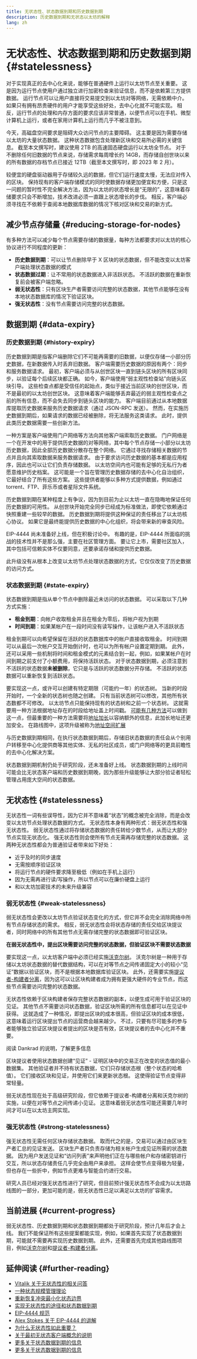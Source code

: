 ```yaml
---
title: 无状态性、状态数据到期和历史数据到期
description: 历史数据到期和无状态以太坊的解释
lang: zh
---
```


# 无状态性、状态数据到期和历史数据到期 {#statelessness}

对于实现真正的去中心化来说，能够在普通硬件上运行以太坊节点至关重要。 这是因为运行节点使用户通过独立进行加密检查来验证信息，而不是依赖第三方提供数据。 运行节点可以让用户直接将交易提交到以太坊对等网络，无需依赖中介。 如果只有拥有昂贵硬件的用户才能享受这些好处，去中心化就不可能实现。 相反，运行节点的处理和内存方面的要求应该非常普通，以便节点可以在手机、微型计算机上运行，或者在家用计算机上运行而几乎不被注意到。

今天，高磁盘空间要求是阻碍大众访问节点的主要障碍。 这主要是因为需要存储以太坊的大量状态数据。 这种状态数据包含处理新区块和交易所必需的关键信息。 截至本文撰写时，建议使用 2TB 的高速固态硬盘运行以太坊全节点。 对于不删除任何旧数据的节点来说，存储需求每周增长约 14GB，而存储自创世块以来的所有数据的存档节点已接近 12TB（截至本文撰写时，即 2023 年 2 月）。

较便宜的硬盘驱动器用于存储较久远的数据，但它们运行速度太慢，无法应对传入的区块。 保持现有的客户端存储模式的同时使数据存储更加便宜和方便，只是这一问题的暂时性不完全解决方法，因为以太坊的状态增长是“无限的”，这意味着存储要求只会不断增加，技术改进必须一直跟上状态增长的步伐。 相反，客户端必须寻找在不依赖于查阅本地数据库数据的情况下核对区块和交易的新方式。

## 减少节点存储量 {#reducing-storage-for-nodes}

有多种方法可以减少每个节点需要存储的数据量，每种方法都要求对以太坊的核心协议进行不同程度的更新：

- **历史数据到期**：可以让节点删除早于 X 区块的状态数据，但不能改变以太坊客户端处理状态数据的模式
- **状态数据过期**：让不常用的状态数据进入非活跃状态。 不活跃的数据在重新恢复前会被客户端忽略。
- **弱无状态性**：只有区块生产者需要访问完整的状态数据，其他节点能够在没有本地状态数据库的情况下验证区块。
- **强无状态性**：没有节点需要访问完整的状态数据。

## 数据到期 {#data-expiry}

### 历史数据到期 {#history-expiry}

历史数据到期是指客户端删除它们不可能再需要的旧数据，以便仅存储一小部分历史数据，在新数据传入时丢弃旧数据。 客户端需要历史数据的原因有两个：同步和服务数据请求。 最初，客户端必须与从创世区块一直到链头区块的所有区块同步，以验证每个后续区块都正确。 如今，客户端使用“弱主观性检查站”向链头区块引导。 这些检查点都是受信任的起始点，类似于接近当前区块的创世区块，而不是最初的以太坊创世区块。 这意味着客户端能够丢弃最近的弱主观性检查点之前的所有信息，而不会失去同步到链头区块的能力。 客户端目前通过从本地数据库提取历史数据来服务历史数据请求（通过 JSON-RPC 发送）。 然而，在实施历史数据到期后，如果请求的数据已经被删除，将无法服务这类请求。 此时，提供此类历史数据需要一些创新方法。

一种方案是客户端使用门户网络等方法向其他客户端索取历史数据。 门户网络是一个在开发中的用于提供历史数据的对等网络，其中每个节点存储一小部分以太坊历史数据，因此全部历史数据分散存在整个网络。 它通过寻找存储相关数据的节点并且向其索取数据来服务数据请求。 由于要求访问历史数据的基本都是应用程序，因此也可以让它们负责存储数据。 以太坊空间内也可能有足够的无私行为者愿意维护历史档案。 这可能是一个旨在管理历史数据存储的去中心化自治组织，它最好结合了所有这些方案。 这些提供者能够以多种方式提供数据，例如通过 torrent、FTP、菲乐币或者星际文件系统。

历史数据到期在某种程度上有争议，因为到目前为止以太坊一直在隐晦地保证任何历史数据的可用性。 从创世块开始完全同步已经成为标准做法，即使它依赖通过快照重建一些较早的数据。 历史数据到期将提供这种保证的责任移出了以太坊核心协议。 如果它是最终能提供历史数据的中心化组织，将会带来新的审查风险。

EIP-4444 尚未准备好上线，但在积极讨论中。 有趣的是，EIP-4444 所面临的挑战的技术性并不是那么强，主要在社区管理方面。 要让它上市，需要社区加入，其中包括可信赖实体不仅要同意，还要承诺存储和提供历史数据。

此升级没有从根本上改变以太坊节点处理状态数据的方式，它仅仅改变了历史数据的访问方式。

### 状态数据到期 {#state-expiry}

状态数据到期是指从单个节点中删除最近未访问的状态数据。 可以采取以下几种方式实施：

- **租金到期**：向帐户收取租金并且在租金为零后，将帐户视为到期
- **时间到期**：如果某帐户在一段时间没有读写操作，让该帐户进入不活跃状态

租金到期可以向希望保留在活跃的状态数据库中的帐户直接收取租金。 时间到期可以从最后一次帐户交互开始倒计时，也可以为所有帐户设置定期到期。 此外，还可以采用一些机制将时间和租金模式的元素结合到一起，例如，如果某帐户在时间到期之前支付了小额费用，将保持活跃状态。 对于状态数据到期，必须注意到不活跃的状态数据**未被删除**，它只是与活跃的状态数据分开存储。 不活跃的状态数据可以重新恢复到活跃状态。

要实现这一点，或许可以创建有特定期限（可能约一年）的状态树。 当新的时段开始时，一个全新的状态树也随之创建。 只有当前状态树可以修改，其他所有状态数都不可修改。 以太坊节点只能保持现有的状态树和之前一个状态树。 这就需要用一种方法根据地址存在的时段给地址盖上时间戳。 [可能有几种方法](https://ethereum-magicians.org/t/types-of-resurrection-metadata-in-state-expiry/6607)可以做到这一点，但最重要的一种方法需要将[地址加长](https://ethereum-magicians.org/t/increasing-address-size-from-20-to-32-bytes/5485)以容纳额外的信息，此加长地址还更加安全。 在路线图中，这项升级被称为[地址空间扩展](https://ethereum-magicians.org/t/increasing-address-size-from-20-to-32-bytes/5485)

与历史数据到期相同，在执行状态数据到期后，存储旧状态数据的责任会从个别用户转移至中心化提供商等其他实体、无私的社区成员，或门户网络等的更具前瞻性的去中心化解决方案。

状态数据到期机制仍处于研究阶段，还未准备好上线。 状态数据到期的上线时间可能会比无状态客户端和历史数据到期晚，因为那些升级能够让大部分验证者轻松管理占用庞大空间的状态数据。

## 无状态性 {#statelessness}

无状态性一词有些误导性，因为它并不意味着“状态”的概念被完全消除，而是会改变以太坊节点处理状态数据的方式。 无状态性本身有两种形式：弱无状态性和强无状态性。 弱无状态性通过将存储状态数据的责任转给少数节点，从而让大部分节点实现无状态化。 强无状态性则会使所有节点无需再存储完整的状态数据。 这两种无状态性都会为普通验证者带来如下好处：

- 近乎及时的同步速度
- 无需按顺序验证区块
- 将运行节点的硬件要求降至极低（例如在手机上运行）
- 因为无需再进行读/写操作，所以节点可以在廉价硬盘上运行
- 和以太坊加密技术的未来升级兼容

### 弱无状态性 {#weak-statelessness}

弱无状态性会更改以太坊节点验证状态变化的方式，但它并不会完全消除网络中所有节点存储状态的需求。 相反，弱无状态性会将状态存储的责任交给区块提议者，同时网络中的所有其他节点无需存储完整的状态数据即可验证区块。

**在弱无状态性中，提出区块需要访问完整的状态数据，但验证区块不需要状态数据**

要实现这一点，以太坊客户端中必须已经实施[沃克尔树](/roadmap/verkle-trees/)。 沃克尔树是一种用于存储以太坊状态数据的替代数据结构，可以在对等节点之间传递固定大小的较小“见证”数据以验证区块，而不是根据本地数据库验证区块。 此外，还需要实施[提议者-构建者分离](/roadmap/pbs/)，因为这可以让区块构建者成为拥有更强大硬件的专业节点，而这些节点需要访问完整的状态数据。

<ExpandableCard title="为什么可以依靠少数区块提议者？" eventCategory="/roadmap/statelessness" eventName="clicked why is it OK to rely on fewer block proposers?">

无状态性依赖于区块构建者保存完整状态数据的副本，以便生成可用于验证区块的见证。 其他节点不需要访问状态数据，验证区块所需的所有信息都可以在见证中获得。 这就造成了一种情况，即提出区块的成本很高，但验证区块的成本很低，这意味着运行区块提出节点的运营商会越来越少。 不过，只要有尽可能多的参与者能够独立验证区块提议者提出的区块是否有效，区块提议者的去中心化并不重要。

<ButtonLink variant="outline-color" to="https://notes.ethereum.org/WUUUXBKWQXORxpFMlLWy-w#So-why-is-it-ok-to-have-expensive-proposers">阅读 Dankrad 的说明，了解更多信息</ButtonLink>
</ExpandableCard>

区块提议者使用状态数据创建“见证” - 证明区块中的交易正在改变的状态值的最小数据集。 其他验证者并不持有状态数据，它们只存储状态根（整个状态的哈希值）。 它们接收区块和见证，并使用它们来更新状态根。 这使得验证节点变得非常轻量。

弱无状态性现在处于高级研究阶段，但它依赖于提议者-构建者分离和沃克尔树的实施，以便在对等节点之间传递小见证。 这意味着弱无状态性可能还需要几年时间才可以在以太坊主网实现。

### 强无状态性 {#strong-statelessness}

强无状态性无需任何区块存储状态数据。 取而代之的是，交易可以通过由区块生产者汇总的见证发送。 区块生产者只负责存储为相关帐户生成见证所需的状态数据。 因为用户发送见证和“访问列表”来声明他们正在与哪些帐户和存储密钥进行交互，所以状态存储责任几乎完全由用户来承担。 这样会使节点变得极为轻量，但也存在一些折中，例如节点更难与智能合约进行交易。

研究人员已经对强无状态性进行了研究，但目前预计强无状态性不会成为以太坊路线图的一部分，更加可能的是，弱无状态性已足以满足以太坊的扩容需求。

## 当前进展 {#current-progress}

弱无状态性、历史数据到期和状态数据到期都处于研究阶段，预计几年后才会上线。 我们不能保证所有这些提案都能实现，例如，如果首先实现了状态数据到期，可能就不需要再实现历史数据到期。 此外，还需要首先完成其他路线图项目，例如[沃克尔树](/roadmap/verkle-trees)和[提议者-构建者分离](/roadmap/pbs)。

## 延伸阅读 {#further-reading}

- [Vitalik 关于无状态性的相关问答](https://www.reddit.com/r/ethereum/comments/o9s15i/impromptu_technical_ama_on_statelessness_and/)
- [一种状态规模管理理论](https://hackmd.io/@vbuterin/state_size_management)
- [重新恢复冲突最小化状态边界](https://ethresear.ch/t/resurrection-conflict-minimized-state-bounding-take-2/8739)
- [实现无状态性的途径和状态数据到期](https://hackmd.io/@vbuterin/state_expiry_paths)
- [EIP-4444 规范](https://eips.ethereum.org/EIPS/eip-4444)
- [Alex Stokes 关于 EIP-4444 的讲解](https://youtu.be/SfDC_qUZaos)
- [为什么无状态性如此重要？](https://dankradfeist.de/ethereum/2021/02/14/why-stateless.html)
- [关于最初无状态客户端概念的说明](https://ethresear.ch/t/the-stateless-client-concept/172)
- [更多关于状态数据到期的信息](https://hackmd.io/@vbuterin/state_size_management#A-more-moderate-solution-state-expiry)
- [更多关于状态数据到期的信息](https://hackmd.io/@vbuterin/state_expiry_paths#Option-2-per-epoch-state-expiry)
